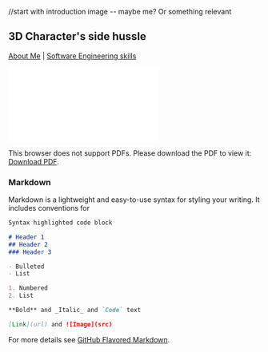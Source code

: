 //start with introduction image -- maybe me? Or something relevant

## 3D Character's side hussle

[About Me](index.md) | [Software Engineering skills](Software_Examples.md) 



<object data="GamePlayResume.pdf" type="application/pdf" width="700px" height="700px">
    <embed src="GamePlayResume.pdf">
        <p>This browser does not support PDFs. Please download the PDF to view it: <a href="GamePlayResume.pdf">Download PDF</a>.</p>
    </embed>
</object>


### Markdown

Markdown is a lightweight and easy-to-use syntax for styling your writing. It includes conventions for

```markdown
Syntax highlighted code block

# Header 1
## Header 2
### Header 3

- Bulleted
- List

1. Numbered
2. List

**Bold** and _Italic_ and `Code` text

[Link](url) and ![Image](src)
```

For more details see [GitHub Flavored Markdown](https://guides.github.com/features/mastering-markdown/).

